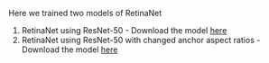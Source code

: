 Here we trained two models of RetinaNet
1. RetinaNet using ResNet-50 - Download the model [here](https://drive.google.com/open?id=1UA_yTa15VyXijwuNe9K8kOBVvFf7IHeD)
2. RetinaNet using ResNet-50 with changed anchor aspect ratios - Download the model [here](https://drive.google.com/open?id=1JS9mr-dDA6sh_o5cpgc6BqVopqDQDdbf)
